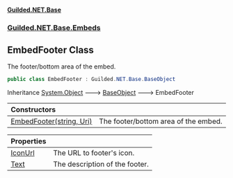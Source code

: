 
#### [Guilded.NET.Base](index 'index')
### [Guilded.NET.Base.Embeds](index#Guilded_NET_Base_Embeds 'Guilded.NET.Base.Embeds')
## EmbedFooter Class
The footer/bottom area of the embed.  
```csharp
public class EmbedFooter : Guilded.NET.Base.BaseObject
```

Inheritance [System.Object](https://docs.microsoft.com/en-us/dotnet/api/System.Object 'System.Object') &#129106; [BaseObject](BaseObject 'Guilded.NET.Base.BaseObject') &#129106; EmbedFooter  

| Constructors | |
| :--- | :--- |
| [EmbedFooter(string, Uri)](EmbedFooter_EmbedFooter(string_Uri) 'Guilded.NET.Base.Embeds.EmbedFooter.EmbedFooter(string, System.Uri)') | The footer/bottom area of the embed.<br/> |

| Properties | |
| :--- | :--- |
| [IconUrl](EmbedFooter_IconUrl 'Guilded.NET.Base.Embeds.EmbedFooter.IconUrl') | The URL to footer's icon.<br/> |
| [Text](EmbedFooter_Text 'Guilded.NET.Base.Embeds.EmbedFooter.Text') | The description of the footer.<br/> |

